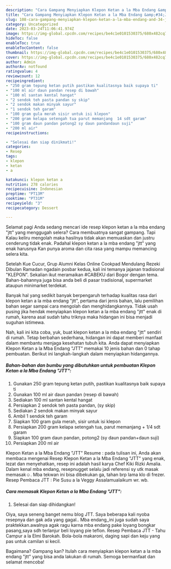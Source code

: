 ```yaml
---
description: "Cara Gampang Menyiapkan Klepon Ketan a la Mba Endang &amp;#34;JTT&amp;#34; yang Bisa Manjain Lidah, Buat Buka Puasa Lezat Sekali"
title: "Cara Gampang Menyiapkan Klepon Ketan a la Mba Endang &amp;#34;JTT&amp;#34; yang Bisa Manjain Lidah, Buat Buka Puasa Lezat Sekali"
slug: 108-cara-gampang-menyiapkan-klepon-ketan-a-la-mba-endang-and-34-jtt-and-34-yang-bisa-manjain-lidah-buat-buka-puasa-lezat-sekali
category: Uncategorized
date: 2023-03-24T11:06:41.974Z
image: https://img-global.cpcdn.com/recipes/be4c1e0101530375/680x482cq70/klepon-ketan-a-la-mba-endang-jtt-foto-resep-utama.jpg
hideToc: false
enableToc: true
enableTocContent: false
thumbnail: https://img-global.cpcdn.com/recipes/be4c1e0101530375/680x482cq70/klepon-ketan-a-la-mba-endang-jtt-foto-resep-utama.jpg
cover: https://img-global.cpcdn.com/recipes/be4c1e0101530375/680x482cq70/klepon-ketan-a-la-mba-endang-jtt-foto-resep-utama.jpg
author: Admin
authorAv: notfound
ratingvalue: 4
reviewcount: 12
recipeingredient:
- "250 gram tepung ketan putih pastikan kualitasnya baik supaya ti"
- "100 ml air daun pandan resep di bawah"
- "100 ml santan kental hangat"
- "2 sendok teh pasta pandan sy skip"
- "2 sendok makan minyak sayur"
- "1 sendok teh garam"
- "100 gram gula merah sisir untuk isi klepon"
- "200 gram kelapa setengah tua parut memanjang  14 sdt garam"
- "100 gram daun pandan potong2 sy daun pandandaun suji"
- "200 ml air"
recipeinstructions:

- "Selesai dan siap dinikmati!"
categories:
- Resep
tags:
- klepon
- ketan
- a

katakunci: klepon ketan a 
nutrition: 278 calories
recipecuisine: Indonesian
preptime: "PT13M"
cooktime: "PT31M"
recipeyield: "3"
recipecategory: Dessert

---
```



Selamat pagi Anda sedang mencari ide resep klepon ketan a la mba endang &#34;jtt&#34; yang menggugah selera? Cara membuatnya sangat gampang. Tapi Kalau keliru mengolah maka hasilnya tidak akan memuaskan dan justru cenderung tidak enak. Padahal klepon ketan a la mba endang &#34;jtt&#34; yang enak harusnya Kan punya aroma dan cita rasa yang mampu memancing selera kita.


Setelah Kue Cucur, Grup Alumni Kelas Online Cookpad Mendulang Rezeki Dibulan Ramadan ngadain posbar kedua, kali ini temanya jajanan tradisional &#34;KLEPON&#34;. Sekalian ikut meramaikan #CABEKU dari Bogor dengan tema. Bahan-bahannya juga bisa anda beli di pasar tradisional, supermarket ataupun minimarket terdekat.

Banyak hal yang sedikit banyak berpengaruh terhadap kualitas rasa dari klepon ketan a la mba endang &#34;jtt&#34;, pertama dari jenis bahan, lalu pemilihan bahan segar sampai cara mengolah dan menghidangkannya. Tidak usah pusing jika hendak menyiapkan klepon ketan a la mba endang &#34;jtt&#34; enak di rumah, karena asal sudah tahu triknya maka hidangan ini bisa menjadi suguhan istimewa.


Nah, kali ini kita coba, yuk, buat klepon ketan a la mba endang &#34;jtt&#34; sendiri di rumah. Tetap berbahan sederhana, hidangan ini dapat memberi manfaat dalam membantu menjaga kesehatan tubuh kita. Anda dapat menyiapkan Klepon Ketan a la Mba Endang &#34;JTT&#34; memakai 10 jenis bahan dan 0 tahap pembuatan. Berikut ini langkah-langkah dalam menyiapkan hidangannya.

<!--inarticleads1-->

##### Bahan-bahan dan bumbu yang dibutuhkan untuk pembuatan Klepon Ketan a la Mba Endang &#34;JTT&#34;:

1. Gunakan 250 gram tepung ketan putih, pastikan kualitasnya baik supaya ti
1. Gunakan 100 ml air daun pandan (resep di bawah)
1. Sediakan 100 ml santan kental hangat
1. Persiapkan 2 sendok teh pasta pandan, (sy skip)
1. Sediakan 2 sendok makan minyak sayur
1. Ambil 1 sendok teh garam
1. Siapkan 100 gram gula merah, sisir untuk isi klepon
1. Persiapkan 200 gram kelapa setengah tua, parut memanjang + 1/4 sdt garam
1. Siapkan 100 gram daun pandan, potong2 (sy daun pandan+daun suji)
1. Persiapkan 200 ml air


Klepon Ketan a la Mba Endang &#34;JTT&#34; Resume : pada tulisan ini, Anda akan membaca mengenai Resep Klepon Ketan a la Mba Endang &#34;JTT&#34; yang enak, lezat dan menyehatkan, resep ini adalah hasil karya Chef Kiki Rizki Amalia. Dalam kenal mba endang, resepnugget selalu jadi referensi sy utk masak memasak☺️. Mba tekwan ini bisa dibekukan ga, tahan brp lama klo di frezer. Resep Pembaca JTT : Pie Susu a la Veggy Assalamualaikum wr. wb. 

<!--inarticleads2-->

##### Cara memasak Klepon Ketan a la Mba Endang &#34;JTT&#34;:


1. Selesai dan siap dihidangkan!

Oiya, saya seneng banget nemu blog JTT. Saya beberapa kali nyoba resepnya dan gak ada yang gagal.. Mba endang,,ini juga sudah saya praktekkan.awalnya agak ragu karna mba endang pake loyang bongkar pasang,saya sdh terlanjur beli loyang pie teflon. Resep Pembaca JTT - Tahu Campur a la Elmi Barokah. Bola-bola makaroni, daging sapi dan keju yang pas untuk camilan si kecil. 

Bagaimana? Gampang kan? Itulah cara menyiapkan klepon ketan a la mba endang &#34;jtt&#34; yang bisa anda lakukan di rumah. Semoga bermanfaat dan selamat mencoba!
